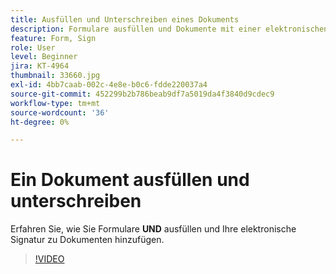 ```yaml
---
title: Ausfüllen und Unterschreiben eines Dokuments
description: Formulare ausfüllen und Dokumente mit einer elektronischen Unterschrift versehen
feature: Form, Sign
role: User
level: Beginner
jira: KT-4964
thumbnail: 33660.jpg
exl-id: 4bb7caab-002c-4e8e-b0c6-fdde220037a4
source-git-commit: 452299b2b786beab9df7a5019da4f3840d9cdec9
workflow-type: tm+mt
source-wordcount: '36'
ht-degree: 0%

---
```


# Ein Dokument ausfüllen und unterschreiben

Erfahren Sie, wie Sie Formulare **UND** ausfüllen und Ihre elektronische Signatur zu Dokumenten hinzufügen.

>[!VIDEO](https://video.tv.adobe.com/v/33660?quality=12&learn=on&hidetitle=true)
